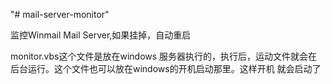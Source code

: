 "# mail-server-monitor" 

监控Winmail Mail Server,如果挂掉，自动重启


monitor.vbs这个文件是放在windows 服务器执行的，执行后，运动文件就会在后台运行。这个文件也可以放在windows的开机启动那里。这样开机 就会启动了
